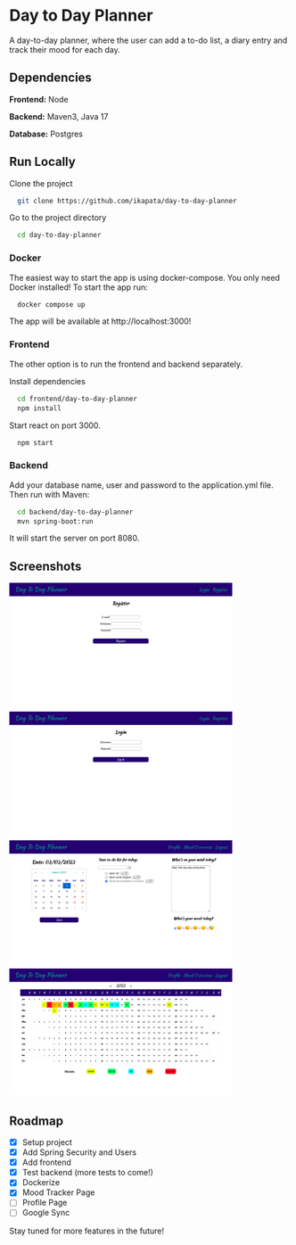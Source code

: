 
# Day to Day Planner

A day-to-day planner, where the user can add a to-do list, a diary entry and track their mood for each day. 




## Dependencies

**Frontend:** Node

**Backend:** Maven3, Java 17

**Database:**  Postgres

## Run Locally

Clone the project

```bash
  git clone https://github.com/ikapata/day-to-day-planner 
```

Go to the project directory

```bash
  cd day-to-day-planner
```

### Docker
The easiest way to start the app is using docker-compose. 
You only need Docker installed!
To start the app run:
```bash
  docker compose up
```
The app will be available at http://localhost:3000!


### Frontend

The other option is to run the frontend and backend separately. 

Install dependencies

```bash
  cd frontend/day-to-day-planner
  npm install
```

Start react on port 3000.

```bash
  npm start
```

### Backend

Add your database name, user and password to the application.yml file. Then run with Maven:

```bash
  cd backend/day-to-day-planner
  mvn spring-boot:run
```

It will start the server on port 8080.


## Screenshots

<img src="images/register.png" width="400px">
<img src="images/login.png" width="400px">
<img src="images/overview.png" width="400px">
<img src="images/mood_overview.png" width="400px">


## Roadmap

- [x]  Setup project
- [x]  Add Spring Security and Users
- [x]  Add frontend
- [x]  Test backend (more tests to come!)
- [x]  Dockerize
- [x]  Mood Tracker Page
- [ ]  Profile Page
- [ ]  Google Sync

Stay tuned for more features in the future!

